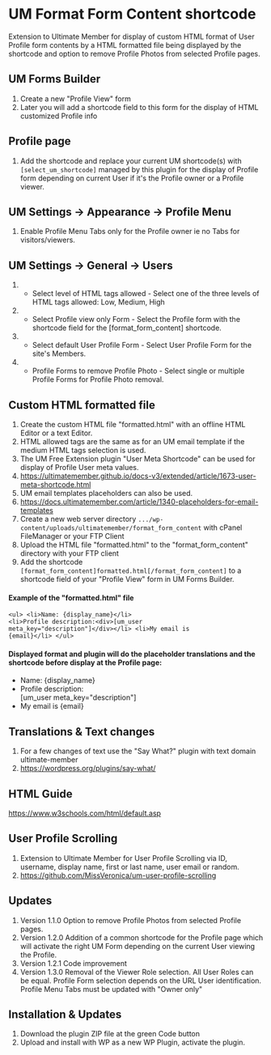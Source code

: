 # UM Format Form Content shortcode
Extension to Ultimate Member for display of custom HTML format of User Profile form contents by a HTML formatted file being displayed by the shortcode and option to remove Profile Photos from selected Profile pages.

## UM Forms Builder
1. Create a new "Profile View" form
2. Later you will add a shortcode field to this form for the display of HTML customized Profile info

## Profile page
1. Add the shortcode and replace your current UM shortcode(s) with <code>[select_um_shortcode]</code> managed by this plugin for the display of Profile form depending on current User if it's the Profile owner or a Profile viewer.

## UM Settings -> Appearance -> Profile Menu
1. Enable Profile Menu Tabs only for the Profile owner ie no Tabs for visitors/viewers.

## UM Settings -> General -> Users
1. * Select level of HTML tags allowed - Select one of the three levels of HTML tags allowed: Low, Medium, High
2. * Select Profile view only Form - Select the Profile form with the shortcode field for the [format_form_content] shortcode.
3. * Select default User Profile Form - Select User Profile Form for the site\'s Members.
4. * Profile Forms to remove Profile Photo - Select single or multiple Profile Forms for Profile Photo removal.

## Custom HTML formatted file
1. Create the custom HTML file "formatted.html" with an offline HTML Editor or a text Editor.
2. HTML allowed tags are the same as for an UM email template if the medium HTML tags selection is used.
3. The UM Free Extension plugin "User Meta Shortcode" can be used for display of Profile User meta values.
4. https://ultimatemember.github.io/docs-v3/extended/article/1673-user-meta-shortcode.html
5. UM email templates placeholders can also be used.
6. https://docs.ultimatemember.com/article/1340-placeholders-for-email-templates
7. Create a new web server directory <code>.../wp-content/uploads/ultimatemember/format_form_content</code> with cPanel FileManager or your FTP Client
8. Upload the HTML file "formatted.html" to the "format_form_content" directory with your FTP client
9. Add the shortcode <code>[format_form_content]formatted.html[/format_form_content]</code> to a shortcode field of your "Profile View" form in UM Forms Builder.

#### Example of the "formatted.html" file
 <code>&lt;ul&gt;
    &lt;li&gt;Name: {display_name}&lt;/li&gt;
    &lt;li&gt;Profile description:&lt;div&gt;[um_user meta_key="description"]&lt;/div&gt;&lt;/li&gt;
    &lt;li&gt;My email is {email}&lt;/li&gt;
&lt;/ul&gt;</code>


#### Displayed format and plugin will do the placeholder translations and the shortcode before display at the Profile page:
<ul>
    <li>Name: {display_name}</li>
    <li>Profile description: <div>[um_user meta_key="description"]</div></li>
    <li>My email is {email}</li>
</ul>

## Translations & Text changes
1. For a few changes of text use the "Say What?" plugin with text domain ultimate-member
2. https://wordpress.org/plugins/say-what/

## HTML Guide
https://www.w3schools.com/html/default.asp

## User Profile Scrolling
1. Extension to Ultimate Member for User Profile Scrolling via ID, username, display name, first or last name, user email or random.
2. https://github.com/MissVeronica/um-user-profile-scrolling

## Updates
1. Version 1.1.0 Option to remove Profile Photos from selected Profile pages.
2. Version 1.2.0 Addition of a common shortcode for the Profile page which will activate the right UM Form depending on the current User viewing the Profile.
3. Version 1.2.1 Code improvement
4. Version 1.3.0 Removal of the Viewer Role selection. All User Roles can be equal. Profile Form selection depends on the URL User identification. Profile Menu Tabs must be updated with "Owner only"

## Installation & Updates
1. Download the plugin ZIP file at the green Code button
2. Upload and install with WP as a new WP Plugin, activate the plugin.
